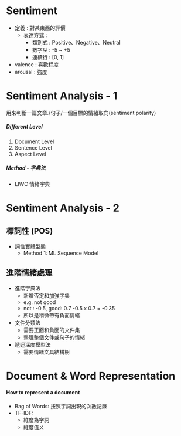 # Sentiment
- 定義 : 對某東西的評價
	- 表達方式 : 
		- 類別式 : Positive、Negative、Neutral
		- 數字型 : -5 ~ +5
		- 連續行 : [0, 1]
- valence : 喜歡程度
- arousal : 強度

# Sentiment Analysis - 1
用來判斷一篇文章./句子/一個目標的情緒取向(sentiment polarity)

##### Different Level
1. Document Level
2. Sentence Level
3. Aspect Level

##### Method - 字典法
- LIWC 情緒字典

# Sentiment Analysis - 2

## 標詞性 (POS)
- 詞性實體型態
	- Method 1: ML Sequence Model

## 進階情緒處理
- 進階字典法
	- 新增否定和加強字集
	- e.g. not good
	- not : -0.5, good: 0.7 -0.5 x 0.7 = -0.35
	- 所以是稍微帶有負面情緒
- 文件分類法
	- 需要正面和負面的文件集
	- 整理整個文件或句子的情緒
- 遞迴深度模型法
	- 需要情緒文具結構樹
# Document & Word Representation

#### How to represent a document
- Bag of Words: 按照字詞出現的次數記錄
- TF-IDF: 
	- 維度為字詞
	- 維度值ㄨ